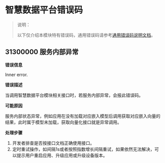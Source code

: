 # 智慧数据平台错误码
<!--Kit: ArkData-->
<!--Subsystem: DistributedDataManager-->
<!--Owner: @my-2024-->
<!--Designer: @cuile44; @fysun17; @AnruiWang-->
<!--Tester: @yippo; @logic42-->
<!--Adviser: @ge-yafang-->

> 说明：
>
> 以下仅介绍本模块特有错误码，通用错误码请参考[通用错误码说明文档](../errorcode-universal.md)。

## 31300000 服务内部异常

**错误信息**

Inner error.

**错误描述**

当调用智慧数据平台模块相关接口时，若服务内部异常，会报此错误码。

**可能原因**

服务内部状态异常，例如应用在没有加载对应嵌入模型后调用获取对应嵌入向量的结果，此时属于模型未加载，获取向量化接口就是异常调用。

**处理步骤**

1. 开发者排查是否按接口文档正确使用接口。
2. 定时重试操作，如间隔1s或者按照指数增长间隔重试，如果依然无法解决，可以提示用户重启应用、升级应用或升级设备版本。
